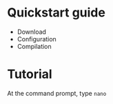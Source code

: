 # Quickstart guide
- Download
- Configuration
- Compilation

# Tutorial
At the command prompt, type `nano`
